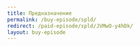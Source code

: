 ```yaml
---
title: Предназначение
permalink: /buy-episode/spld/
redirect: /paid-episode/spld/JVMwO-y4hDk/
layout: buy-episode
---
```

